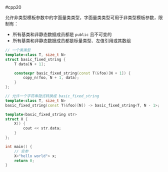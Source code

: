 #cpp20 

允许非类型模板参数中的字面量类类型，字面量类类型可用于非类型模板参数，限制有：
* 所有基类和非静态数据成员都是 `public` 且不可变的
* 所有基类和非静态数据成员都是标量类型、左值引用或其数组

```cpp
// 一个类类型
template<class T, size_t N>
struct basic_fixed_string {
    T data[N + 1];

    constexpr basic_fixed_string(const T(&foo)[N + 1]) {
        copy_n(foo, N + 1, data);
    }
};

// 允许一个字符串隐式转换成 basic_fixed_string
template<class T, size_t N>
basic_fixed_string(const T(&foo)[N]) -> basic_fixed_string<T, N - 1>;

template<basic_fixed_string str>
struct X {
    X() {
        cout << str.data;
    }
};

int main() {
    // 实参
    X<"hello world"> x;
    return 0;
}
```